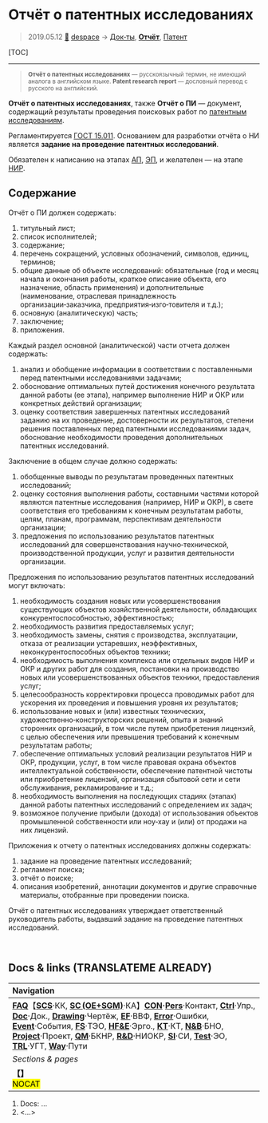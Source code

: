 # Отчёт о патентных исследованиях
> 2019.05.12 [🚀](../index/index.md) [despace](index.md) → [Док‑ты](doc.md), **[Отчёт](report.md)**, [Патент](patent.md)

[TOC]

---

> <small>**Отчёт о патентных исследованиях** — русскоязычный термин, не имеющий аналога в английском языке. **Patent research report** — дословный перевод с русского на английский.</small>

**Отчёт о патентных исследованиях**, также **Отчёт о ПИ** — документ, содержащий результаты проведения поисковых работ по [патентным исследованиям](patent.md).

Регламентируется [ГОСТ 15.011](гост_15_011.md). Основанием для разработки отчёта о НИ является **задание на проведение патентных исследований**.

Обязателен к написанию на этапах [АП](rnd_ap.md), [ЭП](rnd_ep.md), и желателен — на этапе [НИР](rnd_0.md).



## Содержание
Отчёт о ПИ должен содержать:

   1. титульный лист;
   1. список исполнителей;
   1. содержание;
   1. перечень сокращений, условных обозначений, символов, единиц, терминов;
   1. общие данные об объекте исследований: обязательные (год и месяц начала и окончания работы, краткое описание объекта, его назначение, область применения) и дополнительные (наименование, отраслевая принадлежность организации‑заказчика, предприятия‑изго‑товителя и т.д.);
   1. основную (аналитическую) часть;
   1. заключение;
   1. приложения.

Каждый раздел основной (аналитической) части отчета должен содержать:

   1. анализ и обобщение информации в соответствии с поставленными перед патентными исследованиями задачами;
   1. обоснование оптимальных путей достижения конечного результата данной работы (ее этапа), например выполнение НИР и ОКР или конкретных действий организации;
   1. оценку соответствия завершенных патентных исследований заданию на их проведение, достоверности их результатов, степени решения поставленных перед патентными исследованиями задач, обоснование необходимости проведения дополнительных патентных исследований.

Заключение в общем случае должно содержать:

   1. обобщенные выводы по результатам проведенных патентных исследований;
   1. оценку состояния выполнения работы, составными частями которой являются патентные исследования (например, НИР и ОКР), в свете соответствия его требованиям к конечным результатам работы, целям, планам, программам, перспективам деятельности организации;
   1. предложения по использованию результатов патентных исследований для совершенствования научно‑технической, производственной продукции, услуг и развития деятельности организации.

Предложения по использованию результатов патентных исследований могут включать:

   1. необходимость создания новых или усовершенствования существующих объектов хозяйственной деятельности, обладающих конкурентоспособностью, эффективностью;
   1. необходимость развития предоставляемых услуг;
   1. необходимость замены, снятия с производства, эксплуатации, отказа от реализации устаревших, неэффективных, неконкурентоспособных объектов техники;
   1. необходимость выполнения комплекса или отдельных видов НИР и ОКР и других работ для создания, постановки на производство новых или усовершенствованных объектов техники, предоставления услуг;
   1. целесообразность корректировки процесса проводимых работ для ускорения их проведения и повышения уровня их результатов;
   1. использование новых и (или) известных технических, художественно‑конструкторских решений, опыта и знаний сторонних организаций, в том числе путем приобретения лицензий, с целью обеспечения или превышения требований к конечным результатам работы;
   1. обеспечение оптимальных условий реализации результатов НИР и ОКР, продукции, услуг, в том числе правовая охрана объектов интеллектуальной собственности, обеспечение патентной чистоты или приобретение лицензий, организация сбытовой сети и сети обслуживания, рекламирование и т.д.;
   1. необходимость выполнения на последующих стадиях (этапах) данной работы патентных исследований с определением их задач;
   1. возможное получение прибыли (дохода) от использования объектов промышленной собственности или ноу‑хау и (или) от продажи на них лицензий.

Приложения к отчету о патентных исследованиях должны содержать:

   1. задание на проведение патентных исследований;
   1. регламент поиска;
   1. отчёт о поиске;
   1. описания изобретений, аннотации документов и другие справочные материалы, отобранные при проведении поиска.

Отчёт о патентных исследованиях утверждает ответственный руководитель работы, выдавший задание на проведение патентных исследований.



<p style="page-break-after:always"> </p>

## Docs & links (TRANSLATEME ALREADY)
|Navigation|
|:--|
|**[FAQ](faq.md)**【**[SCS](scs.md)**·КК, **[SC (OE+SGM)](sc.md)**·КА】**[CON](contact.md)·[Pers](person.md)**·Контакт, **[Ctrl](control.md)**·Упр., **[Doc](doc.md)**·Док., **[Drawing](drawing.md)**·Чертёж, **[EF](ef.md)**·ВВФ, **[Error](error.md)**·Ошибки, **[Event](event.md)**·События, **[FS](fs.md)**·ТЭО, **[HF&E](hfe.md)**·Эрго., **[KT](kt.md)**·КТ, **[N&B](nnb.md)**·БНО, **[Project](project.md)**·Проект, **[QM](qm.md)**·БКНР, **[R&D](rnd.md)**·НИОКР, **[SI](si.md)**·СИ, **[Test](test.md)**·ЭО, **[TRL](trl.md)**·УГТ, **[Way](way.md)**·Пути|
|*Sections & pages*|
|**【[](.md)】**<br> <mark>NOCAT</mark>|

   1. Docs: …
   1. <…>

